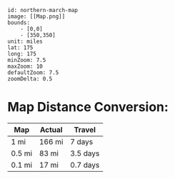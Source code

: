 ```leaflet
id: northern-march-map
image: [[Map.png]]
bounds:
	- [0,0]
	- [350,350]
unit: miles
lat: 175
long: 175
minZoom: 7.5
maxZoom: 10
defaultZoom: 7.5
zoomDelta: 0.5
```

# Map Distance Conversion: 
| Map | Actual | Travel |
| ---- | ---- | ---- |
| 1 mi | 166 mi | 7 days |
| 0.5 mi | 83 mi | 3.5 days |
| 0.1 mi | 17 mi | 0.7 days |